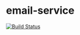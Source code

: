 # email-service
[![Build Status](https://travis-ci.org/tjanek/email-service.svg?branch=master)](https://travis-ci.org/tjanek/email-service)